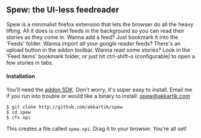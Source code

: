 ## Spew: the UI-less feedreader

Spew is a minimalist firefox extension that lets the browser do all the heavy
lifting. All it does is crawl feeds in the background so you can read their
stories as they come in. Wanna add a feed? Just bookmark it into the 'Feeds'
folder. Wanna import *all* your google reader feeds? There's an upload button
in the addon toolbar. Wanna read some stories? Look in the 'Feed items'
bookmark folder, or just hit ctrl-shift-o (configurable) to open a few stories
in tabs.

#### Installation

You'll need the [addon SDK](https://addons.mozilla.org/en-US/developers/docs/sdk/latest/dev-guide/tutorials/installation.html).
Don't worry, it's super easy to install. Email me if you run into trouble or
would like a binary to install: [spew@akkartik.com](mailto:spew@akkartik.com)

    $ git clone http://github.com/akkartik/spew
    $ cd spew
    $ cfx xpi

This creates a file called `spew.xpi`. Drag it to your browser. You're all set!
